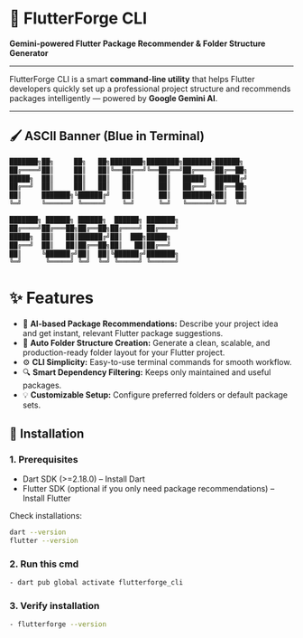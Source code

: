 # 🚀 FlutterForge CLI

**Gemini-powered Flutter Package Recommender & Folder Structure Generator**

---

FlutterForge CLI is a smart **command-line utility** that helps Flutter developers quickly set up a professional project structure and recommends packages intelligently — powered by **Google Gemini AI**.

---

## 🖌 ASCII Banner (Blue in Terminal)

```bash
███████╗██╗     ██╗   ██╗████████╗████████╗███████╗██████╗ 
██╔════╝██║     ██║   ██║╚══██╔══╝╚══██╔══╝██╔════╝██╔══██╗
█████╗  ██║     ██║   ██║   ██║      ██║   █████╗  ██████╔╝
██╔══╝  ██║     ██║   ██║   ██║      ██║   ██╔══╝  ██╔══██╗
██║     ███████╗╚██████╔╝   ██║      ██║   ███████╗██║  ██║
╚═╝     ╚══════╝ ╚═════╝    ╚═╝      ╚═╝   ╚══════╝╚═╝  ╚═╝

███████╗ ██████╗ ██████╗  ██████╗ ███████╗
██╔════╝██╔═══██╗██╔══██╗██╔════╝ ██╔════╝
█████╗  ██║   ██║██████╔╝██║  ███╗█████╗  
██╔══╝  ██║   ██║██╔══██╗██║   ██║██╔══╝  
██║     ╚██████╔╝██║  ██║╚██████╔╝███████╗
╚═╝      ╚═════╝ ╚═╝  ╚═╝ ╚═════╝ ╚══════╝
```

# ✨ Features
- 🧠 **AI-based Package Recommendations:** Describe your project idea and get instant, relevant Flutter package suggestions.  
- 📂 **Auto Folder Structure Creation:** Generate a clean, scalable, and production-ready folder layout for your Flutter project.  
- ⚙️ **CLI Simplicity:** Easy-to-use terminal commands for smooth workflow.  
- 🔍 **Smart Dependency Filtering:** Keeps only maintained and useful packages.  
- 💡 **Customizable Setup:** Configure preferred folders or default package sets.  


## 🧰 Installation
### 1. Prerequisites
- Dart SDK (>=2.18.0) – Install Dart  
- Flutter SDK (optional if you only need package recommendations) – Install Flutter  

Check installations:

```bash
dart --version
flutter --version
```
### 2. Run this cmd
```bash
- dart pub global activate flutterforge_cli
```
### 3. Verify installation
```bash
- flutterforge --version
```